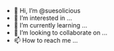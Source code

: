 - 👋 Hi, I’m @suesolicious
- 👀 I’m interested in ...
- 🌱 I’m currently learning ...
- 💞️ I’m looking to collaborate on ...
- 📫 How to reach me ...

<!---
suesolicious/suesolicious is a ✨ special ✨ repository because its `README.md` (this file) appears on your GitHub profile.
You can click the Preview link to take a look at your changes.
--->
